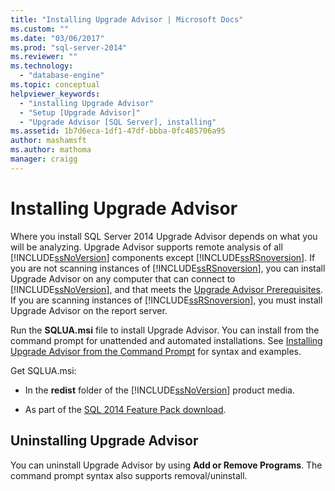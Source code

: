 ```yaml
---
title: "Installing Upgrade Advisor | Microsoft Docs"
ms.custom: ""
ms.date: "03/06/2017"
ms.prod: "sql-server-2014"
ms.reviewer: ""
ms.technology: 
  - "database-engine"
ms.topic: conceptual
helpviewer_keywords: 
  - "installing Upgrade Advisor"
  - "Setup [Upgrade Advisor]"
  - "Upgrade Advisor [SQL Server], installing"
ms.assetid: 1b7d6eca-1df1-47df-bbba-0fc485706a95
author: mashamsft
ms.author: mathoma
manager: craigg
---
```

# Installing Upgrade Advisor
  Where you install SQL Server 2014 Upgrade Advisor depends on what you will be analyzing. Upgrade Advisor supports remote analysis of all [!INCLUDE[ssNoVersion](../../includes/ssnoversion-md.md)] components except [!INCLUDE[ssRSnoversion](../../includes/ssrsnoversion-md.md)]. If you are not scanning instances of [!INCLUDE[ssRSnoversion](../../includes/ssrsnoversion-md.md)], you can install Upgrade Advisor on any computer that can connect to [!INCLUDE[ssNoVersion](../../includes/ssnoversion-md.md)], and that meets the [Upgrade Advisor Prerequisites](../../../2014/sql-server/install/upgrade-advisor-prerequisites.md). If you are scanning instances of [!INCLUDE[ssRSnoversion](../../includes/ssrsnoversion-md.md)], you must install Upgrade Advisor on the report server.  
  
 Run the **SQLUA.msi** file to install Upgrade Advisor. You can install from the command prompt for unattended and automated installations. See [Installing Upgrade Advisor from the Command Prompt](../../../2014/sql-server/install/installing-upgrade-advisor-from-the-command-prompt.md) for syntax and examples.  
  
 Get SQLUA.msi:  
  
-   In the **redist** folder of the [!INCLUDE[ssNoVersion](../../includes/ssnoversion-md.md)] product media.  
  
-   As part of the [SQL 2014 Feature Pack download](http://www.microsoft.com/download/details.aspx?id=42295).  
  
## Uninstalling Upgrade Advisor  
 You can uninstall Upgrade Advisor by using **Add or Remove Programs**. The command prompt syntax also supports removal/uninstall.  
  
  
